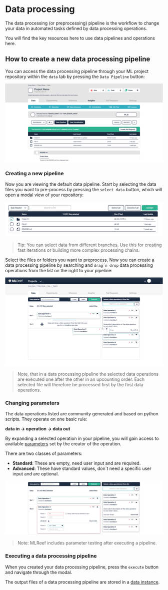 # Data processing

The data processing (or preprocessing) pipeline is the workflow to change your data in automated tasks defined by data processing operations. 

You will find the key resources here to use data pipelines and operations here. 


## How to create a new data processing pipeline

You can access the data processing pipeline through your ML project repository within the `data` tab by pressing the `Data Pipeline` button: 

![image](Data_Rep_Overview_A.png)

### Creating a new pipeline

Now you are viewing the default data pipeline. Start by selecting the data files you want to pre-process by pressing the `select data` button, which will open a modal view of your repository: 

![image](Select_Data_PPL.png)

> Tip: You can select data from different branches. Use this for creating fast iterations or building more complex processing chains. 

Select the files or folders you want to preprocess. Now you can create a data processing pipeline by searching and `drag´n drop` data processing operations from the list on the right to your pipeline: 

![image](Data_Proc_Pipeline_A.png)

> Note, that in a data processing pipeline the selected data operations are executed one after the other in an upcounting order. Each selected file will therefore be processed first by the first data operations.

### Changing parameters

The data operations listed are community generated and based on python scripts. They operate on one basic rule: 

**data in -> operation -> data out**

By expanding a selected operation in your pipeline, you will gain access to available [parameters](parameters.md) set by the creator of the operation.

There are two classes of parameters: 

* **Standard**: These are empty, need user input and are required.
* **Advanced**: These have standard values, don´t need a specific user input and are optional.

![image](Data_Proc_Pipeline_B.png)

> Note: MLReef includes parameter testing after executing a pipeline.

### Executing a data processing pipeline

When you created your data processing pipeline, press the `execute` button and navigate through the modal. 

The output files of a data processing pipeline are stored in a [data instance](../data_instance.md). 

